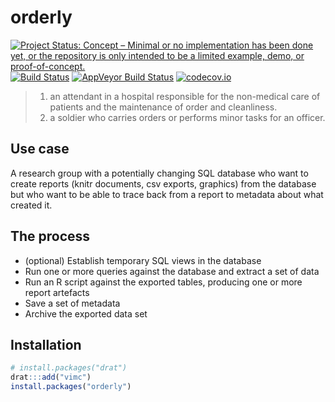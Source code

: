 # orderly

[![Project Status: Concept – Minimal or no implementation has been done yet, or the repository is only intended to be a limited example, demo, or proof-of-concept.](http://www.repostatus.org/badges/latest/concept.svg)](http://www.repostatus.org/#concept)
[![Build Status](https://travis-ci.org/vimc/orderly.svg?branch=master)](https://travis-ci.org/vimc/orderly)
[![AppVeyor Build Status](https://ci.appveyor.com/api/projects/status/github/vimc/orderly?branch=master&svg=true)](https://ci.appveyor.com/project/richfitz/orderly)
[![codecov.io](https://codecov.io/github/vimc/orderly/coverage.svg?branch=master)](https://codecov.io/github/vimc/orderly?branch=master)

> 1. an attendant in a hospital responsible for the non-medical care of patients and the maintenance of order and cleanliness.
> 2. a soldier who carries orders or performs minor tasks for an officer.

## Use case

A research group with a potentially changing SQL database who want to create reports (knitr documents, csv exports, graphics) from the database but who want to be able to trace back from a report to metadata about what created it.

## The process

* (optional) Establish temporary SQL views in the database
* Run one or more queries against the database and extract a set of data
* Run an R script against the exported tables, producing one or more report artefacts
* Save a set of metadata
* Archive the exported data set

## Installation

```r
# install.packages("drat")
drat:::add("vimc")
install.packages("orderly")
```
